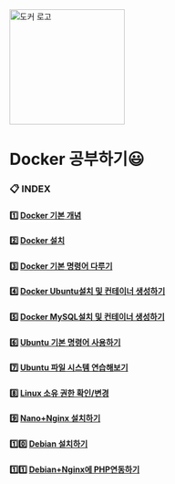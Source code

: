 <img width="202" alt="도커 로고" src="https://user-images.githubusercontent.com/55985789/80305893-c979d500-87fa-11ea-86a5-2932033b42f0.png">     

# Docker 공부하기:smiley:

### :clipboard: INDEX

#### :one: [Docker 기본 개념](https://github.com/JeongJae-yun/Docker_experience/blob/master/Docker.md)                     
#### :two: [Docker 설치](https://github.com/JeongJae-yun/Docker_experience/blob/master/Setting.md)
#### :three: [Docker 기본 명령어 다루기](https://github.com/JeongJae-yun/Docker_experience/blob/master/StartDocker.md)
#### :four: [Docker Ubuntu설치 및 컨테이너 생성하기](https://github.com/JeongJae-yun/Docker_experience/blob/master/CreateUbuntu_Container.md)
#### :five: [Docker MySQL설치 및 컨테이너 생성하기](https://github.com/JeongJae-yun/Docker_experience/blob/master/CreateMySQL_container.md)
#### :six: [Ubuntu 기본 명령어 사용하기](https://github.com/JeongJae-yun/Docker_experience/blob/master/Ubuntu_1.md)
#### :seven: [Ubuntu 파일 시스템 연습해보기](https://github.com/JeongJae-yun/Docker_experience/blob/master/Practice1.md)
#### :eight: [Linux 소유 권한 확인/변경](https://github.com/JeongJae-yun/Docker_experience/blob/master/Ubuntu_2.md)
#### :nine: [Nano+Nginx 설치하기](https://github.com/JeongJae-yun/Docker_experience/blob/master/CreateNano.md)
#### :one::zero: [Debian 설치하기](https://github.com/JeongJae-yun/Docker_experience/blob/master/CreateDebian.md)
#### :one::one: [Debian+Nginx에 PHP연동하기](https://github.com/JeongJae-yun/Docker_experience/blob/master/Usingphp.md)

